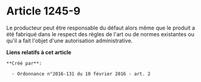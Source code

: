 # Article 1245-9

Le producteur peut être responsable du défaut alors même que le produit a été fabriqué dans le respect des règles de l'art ou
de normes existantes ou qu'il a fait l'objet d'une autorisation administrative.

**Liens relatifs à cet article**

	**Créé par**:

	  - Ordonnance n°2016-131 du 10 février 2016 - art. 2
